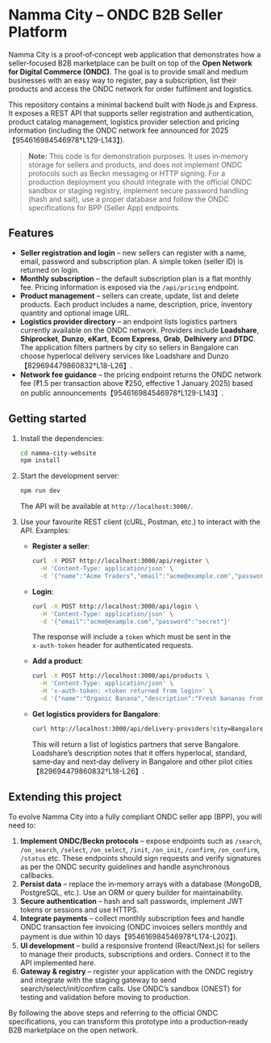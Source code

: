 # Namma City – ONDC B2B Seller Platform

Namma City is a proof‑of‑concept web application that demonstrates how a seller‑focused B2B marketplace can be built on top of the **Open Network for Digital Commerce (ONDC)**.  The goal is to provide small and medium businesses with an easy way to register, pay a subscription, list their products and access the ONDC network for order fulfilment and logistics.

This repository contains a minimal backend built with Node.js and Express.  It exposes a REST API that supports seller registration and authentication, product catalog management, logistics provider selection and pricing information (including the ONDC network fee announced for 2025【954616984546978†L129-L143】).

> **Note:** This code is for demonstration purposes.  It uses in‑memory storage for sellers and products, and does not implement ONDC protocols such as Beckn messaging or HTTP signing.  For a production deployment you should integrate with the official ONDC sandbox or staging registry, implement secure password handling (hash and salt), use a proper database and follow the ONDC specifications for BPP (Seller App) endpoints.

## Features

- **Seller registration and login** – new sellers can register with a name, email, password and subscription plan.  A simple token (seller ID) is returned on login.
- **Monthly subscription** – the default subscription plan is a flat monthly fee.  Pricing information is exposed via the `/api/pricing` endpoint.
- **Product management** – sellers can create, update, list and delete products.  Each product includes a name, description, price, inventory quantity and optional image URL.
- **Logistics provider directory** – an endpoint lists logistics partners currently available on the ONDC network.  Providers include **Loadshare**, **Shiprocket**, **Dunzo**, **eKart**, **Ecom Express**, **Grab**, **Delhivery** and **DTDC**.  The application filters partners by city so sellers in Bangalore can choose hyperlocal delivery services like Loadshare and Dunzo【829694479860832†L18-L26】.
- **Network fee guidance** – the pricing endpoint returns the ONDC network fee (₹1.5 per transaction above ₹250, effective 1 January 2025) based on public announcements【954616984546978†L129-L143】.

## Getting started

1. Install the dependencies:
   ```bash
   cd namma-city-website
   npm install
   ```
2. Start the development server:
   ```bash
   npm run dev
   ```
   The API will be available at `http://localhost:3000/`.

3. Use your favourite REST client (cURL, Postman, etc.) to interact with the API.  Examples:

   - **Register a seller**:

     ```bash
     curl -X POST http://localhost:3000/api/register \
       -H 'Content-Type: application/json' \
       -d '{"name":"Acme Traders","email":"acme@example.com","password":"secret","subscriptionPlan":"monthly"}'
     ```

   - **Login**:

     ```bash
     curl -X POST http://localhost:3000/api/login \
       -H 'Content-Type: application/json' \
       -d '{"email":"acme@example.com","password":"secret"}'
     ```

     The response will include a `token` which must be sent in the `x‑auth‑token` header for authenticated requests.

   - **Add a product**:

     ```bash
     curl -X POST http://localhost:3000/api/products \
       -H 'Content-Type: application/json' \
       -H 'x-auth-token: <token returned from login>' \
       -d '{"name":"Organic Banana","description":"Fresh bananas from local farms","price":45,"inventory":100,"imageUrl":"https://example.com/images/banana.jpg"}'
     ```

   - **Get logistics providers for Bangalore**:

     ```bash
     curl http://localhost:3000/api/delivery-providers?city=Bangalore
     ```

     This will return a list of logistics partners that serve Bangalore.  Loadshare’s description notes that it offers hyperlocal, standard, same‑day and next‑day delivery in Bangalore and other pilot cities【829694479860832†L18-L26】.

## Extending this project

To evolve Namma City into a fully compliant ONDC seller app (BPP), you will need to:

1. **Implement ONDC/Beckn protocols** – expose endpoints such as `/search`, `/on_search`, `/select`, `/on_select`, `/init`, `/on_init`, `/confirm`, `/on_confirm`, `/status` etc.  These endpoints should sign requests and verify signatures as per the ONDC security guidelines and handle asynchronous callbacks.
2. **Persist data** – replace the in‑memory arrays with a database (MongoDB, PostgreSQL, etc.).  Use an ORM or query builder for maintainability.
3. **Secure authentication** – hash and salt passwords, implement JWT tokens or sessions and use HTTPS.
4. **Integrate payments** – collect monthly subscription fees and handle ONDC transaction fee invoicing (ONDC invoices sellers monthly and payment is due within 10 days【954616984546978†L174-L202】).
5. **UI development** – build a responsive frontend (React/Next.js) for sellers to manage their products, subscriptions and orders.  Connect it to the API implemented here.
6. **Gateway & registry** – register your application with the ONDC registry and integrate with the staging gateway to send search/select/init/confirm calls.  Use ONDC’s sandbox (ONEST) for testing and validation before moving to production.

By following the above steps and referring to the official ONDC specifications, you can transform this prototype into a production‑ready B2B marketplace on the open network.
